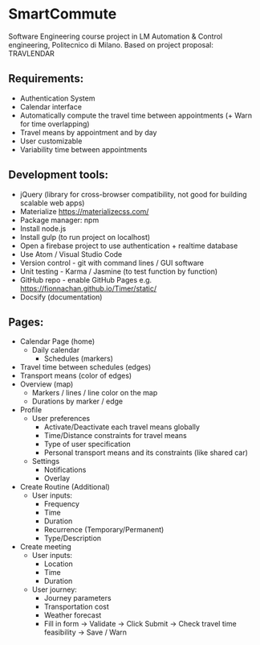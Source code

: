 # SmartCommute
Software Engineering course project in LM Automation &amp; Control engineering, Politecnico di Milano. Based on project proposal: TRAVLENDAR

## Requirements:
- Authentication System
- Calendar interface
- Automatically compute the travel time between appointments
(+ Warn for time overlapping)
- Travel means by appointment and by day
- User customizable
- Variability time between appointments

## Development tools:
- jQuery (library for cross-browser compatibility, not good for building scalable web apps)
- Materialize https://materializecss.com/
- Package manager: npm
- Install node.js
- Install gulp (to run project on localhost)
- Open a firebase project to use authentication + realtime database
- Use Atom / Visual Studio Code
- Version control - git with command lines / GUI software
- Unit testing - Karma / Jasmine (to test function by function)
- GitHub repo - enable GitHub Pages e.g. https://fionnachan.github.io/Timer/static/
- Docsify (documentation)

## Pages: 
- Calendar Page (home)
  - Daily calendar
    - Schedules (markers)
- Travel time between schedules (edges)
- Transport means (color of edges)
- Overview (map)
  - Markers / lines / line color on the map
  - Durations by marker / edge
- Profile
  - User preferences
    - Activate/Deactivate each travel means globally
    - Time/Distance constraints for travel means
    - Type of user specification
    - Personal transport means and its constraints (like shared car)
  - Settings
    - Notifications
    - Overlay
- Create Routine (Additional)
  - User inputs:
    - Frequency
    - Time
    - Duration  
    - Recurrence (Temporary/Permanent)
    - Type/Description
- Create meeting
  - User inputs:
    - Location
    - Time
    - Duration
  - User journey:
    - Journey parameters
    - Transportation cost
    - Weather forecast
    - Fill in form → Validate → Click Submit → Check travel time feasibility → Save / Warn

